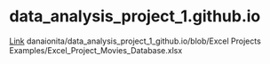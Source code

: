 # data_analysis_project_1.github.io
[Link]([https://pages.github.com/](https://stackoverflow.com/questions/57164629/how-to-read-an-excel-dataframe-from-a-private-github-repository-using-pandas)https://stackoverflow.com/questions/57164629/how-to-read-an-excel-dataframe-from-a-private-github-repository-using-pandas)
danaionita/data_analysis_project_1_github.io/blob/Excel Projects Examples/Excel_Project_Movies_Database.xlsx
